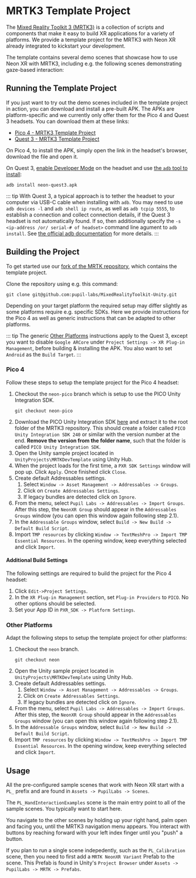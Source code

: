 # MRTK3 Template Project

The [Mixed Reality Toolkit 3 (MRTK3)](https://learn.microsoft.com/en-us/windows/mixed-reality/mrtk-unity/mrtk3-overview/) is a collection of scripts and components that make it easy to build XR applications for a variety of platforms. We provide a template project for the MRTK3 with Neon XR already integrated to kickstart your development.

The template contains several demo scenes that showcase how to use Neon XR with MRTK3, including e.g. the following scenes demonstrating gaze-based interaction:

<Youtube src="2e8kRTn3NJI" />

## Running the Template Project

If you just want to try out the demo scenes included in the template project in action, you can download and install a pre-built APK. The APKs are platform-specific and we currently only offer them for the Pico 4 and Quest 3 headsets. You can download them at these links:

- [Pico 4 - MRTK3 Template Project](https://drive.google.com/file/d/1WaJxx6wgQNKFfpGUAPKxbOfHZ49kXJgW/view?usp=sharing)
- [Quest 3 - MRTK3 Template Project](https://drive.google.com/file/d/1oqItPeX0NtCI47RWGdbHfSkEHezwsmPz/view?usp=sharing)

On Pico 4, to install the APK, simply open the link in the headset's browser, download the file and open it.

On Quest 3, [enable Developer Mode](https://developers.meta.com/horizon/documentation/native/android/mobile-device-setup/#enable-developer-mode) on the headset and use [the `adb` tool to install](https://developer.android.com/tools/adb#move):

```shell
adb install neon-quest3.apk
```

::: tip
With Quest 3, a typical approach is to tether the headset to your computer via USB-C cable when installing with `adb`. You may need to use `adb devices -l` and `adb shell ip route`, as well as `adb tcpip 5555`, to establish a connection and collect connection details, if the Quest 3 headset is not automatically found. If so, then additionally specify the `-s <ip-address /or/ serial-# of headset>` command line agument to `adb install`. See [the official adb documentation](https://developer.android.com/tools/adb#devicestatus) for more details.
:::

## Building the Project

To get started use our [fork of the MRTK repository](https://github.com/pupil-labs/MixedRealityToolkit-Unity), which contains the template project.

Clone the repository using e.g. this command:

```
git clone git@github.com:pupil-labs/MixedRealityToolkit-Unity.git
```

Depending on your target platform the required setup may differ slightly as some platforms require e.g. specific SDKs. Here we provide instructions for the Pico 4 as well as generic instructions that can be adapted to other platforms.

::: tip
The generic [Other Platforms](#other-platforms) instructions apply to the Quest 3, except you want to disable `Google ARCore` under `Project Settings -> XR Plug-in Management`, before building & installing the APK. You also want to set `Android` as the `Build Target`.
:::

### Pico 4

Follow these steps to setup the template project for the Pico 4 headset:

1. Checkout the `neon-pico` branch which is setup to use the PICO Unity Integration SDK.
   ```
   git checkout neon-pico
   ```
1. Download the PICO Unity Integration SDK [here](https://developer-global.pico-interactive.com/resources/) and extract it to the root folder of the MRTK3 repository. This should create a folder called `PICO Unity Integration SDK 240` or similar with the version number at the end. **Remove the version from the folder name**, such that the folder is called `PICO Unity Integration SDK`.
1. Open the Unity sample project located in `UnityProjects\MRTKDevTemplate` using Unity Hub.
1. When the project loads for the first time, a `PXR SDK Settings` window will pop up. Click `Apply`. Once finished click `Close`.
1. Create default Addressables settings.
   1. Select `Window -> Asset Management -> Addressables -> Groups`.
   2. Click on `Create Addressables Settings`.
   3. If legacy bundles are detected click on `Ignore`.
1. From the menu, select `Pupil Labs -> Addressables -> Import Groups`. After this step, the `NeonXR Group` should appear in the `Addressables Groups` window (you can open this window again following step 2.1).
1. In the `Addressable Groups` window, select `Build -> New Build -> Default Build Script`.
1. Import `TMP resources` by clicking `Window -> TextMeshPro -> Import TMP Essential Resources`. In the opening window, keep everything selected and click `Import`.

#### Additional Build Settings

The following settings are required to build the project for the Pico 4 headset:

1. Click `Edit->Project Settings`.
1. In the `XR Plug-in Management` section, set `Plug-in Providers` to `PICO`. No other options should be selected.
1. Set your App ID in `PXR_SDK -> Platform Settings`.

### Other Platforms

Adapt the following steps to setup the template project for other platforms:

1. Checkout the `neon` branch.
   ```
   git checkout neon
   ```
1. Open the Unity sample project located in `UnityProjects\MRTKDevTemplate` using Unity Hub.
1. Create default Addressables settings.
   1. Select `Window -> Asset Management -> Addressables -> Groups`.
   2. Click on `Create Addressables Settings`.
   3. If legacy bundles are detected click on `Ignore`.
1. From the menu, select `Pupil Labs -> Addressables -> Import Groups`. After this step, the `NeonXR Group` should appear in the `Addressables Groups` window (you can open this window again following step 2.1).
1. In the `Addressable Groups` window, select `Build -> New Build -> Default Build Script`.
1. Import `TMP resources` by clicking `Window -> TextMeshPro -> Import TMP Essential Resources`. In the opening window, keep everything selected and click `Import`.

## Usage

All the pre-configured sample scenes that work with Neon XR start with a `PL_` prefix and are found in `Assets -> PupilLabs -> Scenes`.

The `PL_HandInteractionExamples` scene is the main entry point to all of the sample scenes. You typically want to start here.

You navigate to the other scenes by holding up your right hand, palm open and facing you, until the MRTK3 navigation menu appears. You interact with buttons by reaching forward with your left index finger until you "push" a button.

If you plan to run a single scene indepedently, such as the `PL_Calibration` scene, then you need to first add a `MRTK NeonXR Variant` Prefab to the scene. This Prefab is found in Unity's `Project Browser` under `Assets -> PupilLabs -> MRTK -> Prefabs`.

<!-- TODO: Add descriptions of all available scenes. -->
